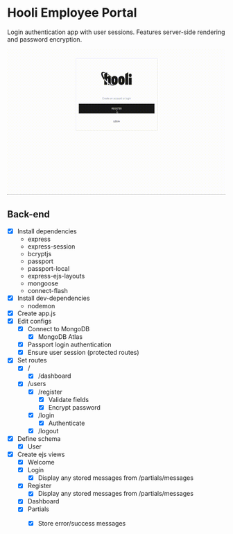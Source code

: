 <!-- prettier-ignore-start -->
# Hooli Employee Portal

Login authentication app with user sessions. Features server-side rendering and password encryption.

![example-site](out.gif)

## Back-end

* [x] Install dependencies
    * express
    * express-session
    * bcryptjs
    * passport
    * passport-local
    * express-ejs-layouts
    * mongoose
    * connect-flash
* [x] Install dev-dependencies
    * nodemon
* [x] Create app.js
* [x] Edit configs
    * [x] Connect to MongoDB
        * [x] MongoDB Atlas
    * [x] Passport login authentication
    * [x] Ensure user session (protected routes)
* [x] Set routes
    * [x] /
        * [x] /dashboard
    * [x] /users
        * [x] /register
            * [x] Validate fields
            * [x] Encrypt password
        * [x] /login
            * [x] Authenticate
        * [x] /logout
* [x] Define schema
    * [x] User
* [x] Create ejs views
    * [x] Welcome
    * [x] Login
        * [x] Display any stored messages from /partials/messages
    * [x] Register
        * [x] Display any stored messages from /partials/messages
    * [x] Dashboard
    * [x] Partials
        * [x] Store error/success messages


<!-- prettier-ignore-end -->
